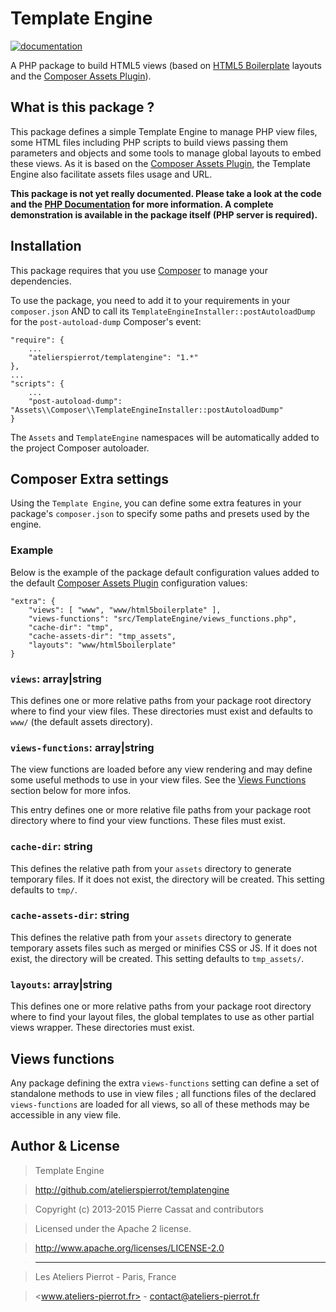 Template Engine
===============

[![documentation](http://img.ateliers-pierrot-static.fr/read-the-doc.svg)](http://docs.ateliers-pierrot.fr/templatengine/)

A PHP package to build HTML5 views (based on [HTML5 Boilerplate](http://html5boilerplate.com/)
layouts and the [Composer Assets Plugin](https://github.com/atelierspierrot/assets-manager)).


What is this package ?
----------------------

This package defines a simple Template Engine to manage PHP view files, some HTML files including
PHP scripts to build views passing them parameters and objects and some tools to manage global
layouts to embed these views. As it is based on the [Composer Assets Plugin](https://github.com/atelierspierrot/assets-manager),
the Template Engine also facilitate assets files usage and URL.

**This package is not yet really documented. Please take a look at the code and the [PHP
Documentation](http://docs.ateliers-pierrot.fr/templatengine/) for more information. A
complete demonstration is available in the package itself (PHP server is required).**


Installation
------------

This package requires that you use [Composer](http://getcomposer.org/) to manage your dependencies.

To use the package, you need to add it to your requirements in your `composer.json` AND to
call its `TemplateEngineInstaller::postAutoloadDump` for the `post-autoload-dump` Composer's event:

    "require": {
        ...
        "atelierspierrot/templatengine": "1.*"
    },
    ...
    "scripts": {
        ...
        "post-autoload-dump": "Assets\\Composer\\TemplateEngineInstaller::postAutoloadDump"
    }

The `Assets` and `TemplateEngine` namespaces will be automatically added to the project
Composer autoloader.


Composer Extra settings
-----------------------

Using the `Template Engine`, you can define some extra features in your package's `composer.json`
to specify some paths and presets used by the engine.

### Example

Below is the example of the package default configuration values added to the default
[Composer Assets Plugin](https://github.com/atelierspierrot/assets-manager) configuration
values:

    "extra": {
        "views": [ "www", "www/html5boilerplate" ],
        "views-functions": "src/TemplateEngine/views_functions.php",
        "cache-dir": "tmp",
        "cache-assets-dir": "tmp_assets",
        "layouts": "www/html5boilerplate"
    }

### `views`: array|string

This defines one or more relative paths from your package root directory where to find your
view files. These directories must exist and defaults to `www/` (the default assets directory).

### `views-functions`: array|string

The view functions are loaded before any view rendering and may define some useful methods
to use in your view files. See the [Views Functions](#views-functions) section below for 
more infos.

This entry defines one or more relative file paths from your package root directory where 
to find your view functions. These files must exist.

### `cache-dir`: string

This defines the relative path from your `assets` directory to generate temporary files. If
it does not exist, the directory will be created. This setting defaults to `tmp/`.

### `cache-assets-dir`: string

This defines the relative path from your `assets` directory to generate temporary assets 
files such as merged or minifies CSS or JS. If it does not exist, the directory will be
created. This setting defaults to `tmp_assets/`.

### `layouts`: array|string

This defines one or more relative paths from your package root directory where to find your
layout files, the global templates to use as other partial views wrapper. These directories
must exist.


Views functions
---------------

Any package defining the extra `views-functions` setting can define a set of standalone
methods to use in view files ; all functions files of the declared `views-functions` are loaded
for all views, so all of these methods may be accessible in any view file.


Author & License
----------------

>    Template Engine

>    http://github.com/atelierspierrot/templatengine

>    Copyright (c) 2013-2015 Pierre Cassat and contributors

>    Licensed under the Apache 2 license.

>    http://www.apache.org/licenses/LICENSE-2.0

>    ----

>    Les Ateliers Pierrot - Paris, France

>    <www.ateliers-pierrot.fr> - <contact@ateliers-pierrot.fr>
